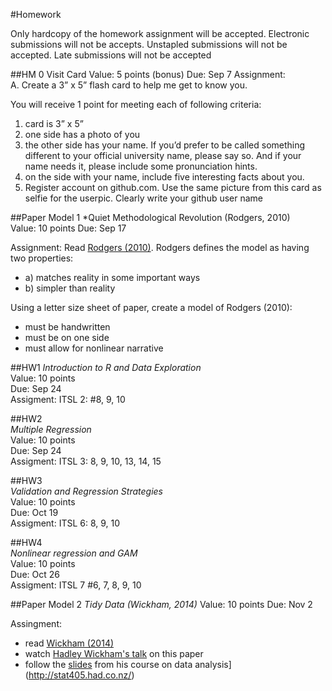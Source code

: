 
#Homework

Only hardcopy of the homework assignment will be accepted.
Electronic submissions will not be accepts.
Unstapled submissions will not be accepted.
Late submissions will not be accepted

##HM 0
Visit Card
Value: 5 points (bonus)
Due: Sep 7
Assignment:  
A. Create a 3” x 5” flash card to help me get to know you.  

You will receive 1 point for meeting each of following criteria:  

1. card is 3” x 5”   
2. one side has a photo of you 
3.  the other side has your name. If you’d prefer to be called something different to your official university name, please say so. And if your name needs it, please include some pronunciation hints.  
4. on the side with your name, include five interesting facts about you.  
5. Register account on github.com. Use the same picture from this card as selfie for the userpic. Clearly write your github user name  


##Paper Model 1
*Quiet Methodological Revolution (Rodgers, 2010)  
Value: 10 points
Due: Sep 17

Assignment: 
Read [Rodgers (2010)](http://www.researchgate.net/profile/Joe_Rodgers/publication/40906532_The_epistemology_of_mathematical_and_statistical_modeling_a_quiet_methodological_revolution/links/546b68ae0cf2f5eb18091cbd.pdf). Rodgers defines the model as having two properties:
 - a) matches  reality in some important ways
 - b) simpler than reality
 
Using a letter size sheet of paper, create a model of Rodgers (2010):
- must be handwritten
- must be on one side
- must allow for nonlinear narrative


##HW1
*Introduction to R and Data Exploration*  
Value: 10 points  
Due: Sep 24  
Assigment: ITSL 2: #8, 9, 10  


##HW2  
*Multiple Regression*  
Value: 10 points   
Due: Sep 24   
Assigment: ITSL 3: 8, 9, 10, 13, 14, 15   


##HW3  
*Validation and Regression Strategies*  
Value: 10 points   
Due: Oct 19   
Assigment: ITSL 6: 8, 9, 10   

##HW4  
*Nonlinear regression and GAM*    
Value: 10 points    
Due: Oct 26   
Assigment: ITSL 7 #6, 7, 8, 9, 10   


##Paper Model 2
*Tidy Data (Wickham, 2014)*
Value: 10 points
Due: Nov 2

Assingment: 
 - read [Wickham (2014)](http://vita.had.co.nz/papers/tidy-data.pdf)
 - watch [Hadley Wickham's talk](http://vimeo.com/33727555) on this paper
 - follow the [slides](http://stat405.had.co.nz/lectures/18-tidy-data.pdf) from his course on data  analysis](http://stat405.had.co.nz/)
 
 
